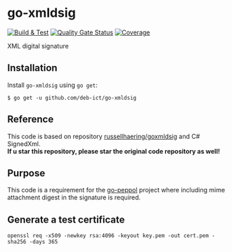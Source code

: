 
# go-xmldsig

[![Build & Test](https://github.com/deb-ict/go-xmldsig/actions/workflows/build.yml/badge.svg)](https://github.com/deb-ict/go-xmldsig/actions/workflows/build.yml)
[![Quality Gate Status](https://sonarcloud.io/api/project_badges/measure?project=deb-ict_go-xmldsig&metric=alert_status)](https://sonarcloud.io/summary/new_code?id=deb-ict_go-xmldsig)
[![Coverage](https://sonarcloud.io/api/project_badges/measure?project=deb-ict_go-xmldsig&metric=coverage)](https://sonarcloud.io/summary/new_code?id=deb-ict_go-xmldsig)

XML digital signature

## Installation
Install `go-xmldsig` using `go get`:

```
$ go get -u github.com/deb-ict/go-xmldsig
```

## Reference
This code is based on repository [russellhaering/goxmldsig](https://github.com/russellhaering/goxmldsig) and C# SignedXml.  
**If u star this repository, please star the original code repository as well!**  

## Purpose
This code is a requirement for the [go-peppol](https://github.com/deb-ict/go-peppol) project where including mime attachment digest in the signature is required.  

## Generate a test certificate
`openssl req -x509 -newkey rsa:4096 -keyout key.pem -out cert.pem -sha256 -days 365`